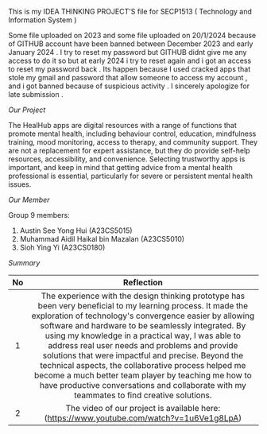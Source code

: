 This is my IDEA THINKING PROJECT'S file for SECP1513 ( Technology and Information System )

Some file uploaded on 2023 and some file uploaded on 20/1/2024 because of GITHUB account have been banned between December 2023 and early January 2024 .
I try to reset my password but GITHUB didnt give me any access to do it so but at early 2024 i try to reset again and i got an access to reset my password back .
Its happen because I used cracked apps that stole my gmail and password that allow someone to access my account , and i got banned because of suspicious activity .
I sincerely apologize for late submission .

*Our Project*

The HealHub apps are digital resources with a range of functions that promote mental health, including behaviour control, education, mindfulness training, mood monitoring, access to therapy, and community support. They are not a replacement for expert assistance, but they do provide self-help resources, accessibility, and convenience. Selecting trustworthy apps is important, and keep in mind that getting advice from a mental health professional is essential, particularly for severe or persistent mental health issues.

*Our Member*

Group 9 members:

1. Austin See Yong Hui (A23CS5015)
2. Muhammad Aidil Haikal bin Mazalan (A23CS5010)
3. Sioh Ying Yi (A23CS0180)


*Summary*

| No | Reflection |
| :---: | :---: |
| 1 | The experience with the design thinking prototype has been very beneficial to my learning process. It made the exploration of technology's convergence easier by allowing software and hardware to be seamlessly integrated. By using my knowledge in a practical way, I was able to address real user needs and problems and provide solutions that were impactful and precise. Beyond the technical aspects, the collaborative process helped me become a much better team player by teaching me how to have productive conversations and collaborate with my teammates to find creative solutions. 
| 2 |The video of our project is available here: (https://www.youtube.com/watch?v=1u6Ve1g8LpA) |
